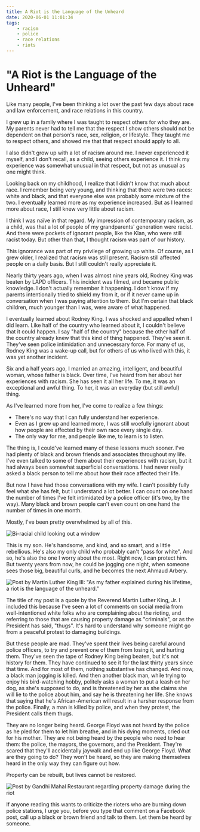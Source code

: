 ```yaml
---
title: A Riot is the Language of the Unheard
date: 2020-06-01 11:01:34
tags: 
    - racism
    - police
    - race relations
    - riots
---
```

# "A Riot is the Language of the Unheard"

Like many people, I've been thinking a lot over the past few days about race and
law enforcement, and race relations in this country.

I grew up in a family where I was taught to respect others for who they are. My
parents never had to tell me that the respect I show others should not be
dependent on that person's race, sex, religion, or lifestyle. They taught me to
respect others, and showed me that that respect should apply to all.

I also didn't grow up with a lot of racism around me. I never experienced it
myself, and I don't recall, as a child, seeing others experience it. I think my
experience was somewhat unusual in that respect, but not as unusual as one might
think.

Looking back on my childhood, I realize that I didn't know that much about race.
I remember being very young, and thinking that there were two races: white and
black, and that everyone else was probably some mixture of the two. I eventually
learned more as my experience increased. But as I learned more about race, I
still knew very little about racism.

I think I was naïve in that regard. My impression of contemporary racism, as a
child, was that a lot of people of my grandparents' generation were racist. And
there were pockets of ignorant people, like the Klan, who were still racist
today. But other than that, I thought racism was part of our history.

This ignorance was part of my privilege of growing up white. Of course, as I
grew older, I realized that racism was still present. Racism still affected
people on a daily basis. But I still couldn't really appreciate it.

Nearly thirty years ago, when I was almost nine years old, Rodney King was
beaten by LAPD officers. This incident was filmed, and became public knowledge.
I don't actually remember it happening. I don't know if my parents intentionally
tried to shield my from it, or if it never came up in conversation when I was
paying attention to them. But I'm certain that black children, much younger than
I was, were aware of what happened.

I eventually learned about Rodney King. I was shocked and appalled when I did
learn. Like half of the country who learned about it, I couldn't believe that it
could happen. I say "half of the country" because the other half of the country
already knew that this kind of thing happened. They've seen it. They've seen
police intimidation and unnecessary force. For many of us, Rodney King was a
wake-up call, but for others of us who lived with this, it was yet another
incident.

Six and a half years ago, I married an amazing, intelligent, and beautiful
woman, whose father is black. Over time, I've heard from her about her
experiences with racism. She has seen it all her life. To me, it was an
exceptional and awful thing. To her, it was an everyday (but still awful) thing.

As I've learned more from her, I've come to realize a few things:

- There's no way that I can fully understand her experience.
- Even as I grew up and learned more, I was still woefully ignorant about how
    people are affected by their own race every single day.
- The only way for me, and people like me, to learn is to listen.

The thing is, I could've learned many of these lessons much sooner. I've had
plenty of black and brown friends and associates throughout my life. I've even
talked to some of them about their experiences with racism, but it had always
been somewhat superficial conversations. I had never really asked a black person
to tell me about how their race affected their life.

But now I have had those conversations with my wife. I can't possibly fully feel
what she has felt, but I understand a lot better. I can count on one hand the
number of times I've felt intimidated by a police officer (it's two, by the
way). Many black and brown people can't even count on one hand the number of
times in one month.

Mostly, I've been pretty overwhelmed by all of this.

![Bi-racial child looking out a window](https://lh3.googleusercontent.com/80ILoKmg3zEp95CgNLJchOQRJx7R29i5u8niZFP76YvirN99tUGScUVLef9s69YEQCAUJZQw9xrLDBs6RDYvjzqSn9AFLmGWp47fBVOGJ_5ieOn3pxal-y0Qgcakg7Eoqrol582DItQ=w505-h673-no)

This is my son. He's handsome, and kind, and so smart, and a little rebellious.
He's also my only child who probably can't "pass for white". And so, he's also
the one I worry about the most. Right now, I can protect him. But twenty years
from now, he could be jogging one night, when someone sees those big, beautiful
curls, and he becomes the next Ahmaud Arbery.

![Post by Martin Luther King III: "As my father explained during his lifetime, a riot is the language of the unheard."](https://lh3.googleusercontent.com/8Ddn1HYb0C4IXI--GVwIlO3oMaZoUa5dNitt2m1SbPD825rnaaDxeHPDOKDQfKQCqEge7bVjlFxuZJP-DWj88lRju-b5M9QIDWkzpI9PkXlVm5W166YM9CawgmtAQ8aep01SVybRUhU=w981-h673-no)

The title of my post is a quote by the Reverend Martin Luther King, Jr. I
included this because I've seen a lot of comments on social media from
well-intentioned white folks who are complaining about the rioting, and
referring to those that are causing property damage as "criminals", or as the
President has said, "thugs". It's hard to understand why someone might go from a
peaceful protest to damaging buildings.

But these people are mad. They've spent their lives being careful around police
officers, to try and prevent one of them from losing it, and hurting them.
They've seen the tape of Rodney King being beaten, but it's not history for
them. They have continued to see it for the last thirty years since that time.
And for most of them, nothing substantive has changed. And now, a black man
jogging is killed. And then another black man, while trying to enjoy his
bird-watching hobby, politely asks a woman to put a leash on her dog, as she's
supposed to do, and is threatened by her as she claims she will lie to the
police about him, and say he is threatening her life. She knows that saying that
he's African-American will result in a harsher response from the police.
Finally, a man is killed by police, and when they protest, the President calls
them thugs.

They are no longer being heard. George Floyd was not heard by the police as he
pled for them to let him breathe, and in his dying moments, cried out for his
mother. They are not being heard by the people who need to hear them: the
police, the mayors, the governors, and the President. They're scared that
they'll accidentally jaywalk and end up like George Floyd. What are they going
to do? They won't be heard, so they are making themselves heard in the only way
they can figure out how.

Property can be rebuilt, but lives cannot be restored.

![Post by Gandhi Mahal Restaurant regarding property damage during the riot](https://lh3.googleusercontent.com/djTzCWhpqDzzNPoJhMaiSJRkAW_m3YHR2Urea3KJzcXmz5R1hLL3BoXy29gJ8bJmEv26_4Bo0XjblV44if59mFTF6SKKvagQiDWzB-YYcSQZ2GwyV0oFfo6WP-ppnWzWyGOQy6ZUl1c=w687-h673-no)

If anyone reading this wants to criticize the rioters who are burning down
police stations, I urge you, before you type that comment on a Facebook post,
call up a black or brown friend and talk to them. Let them be heard by someone.
